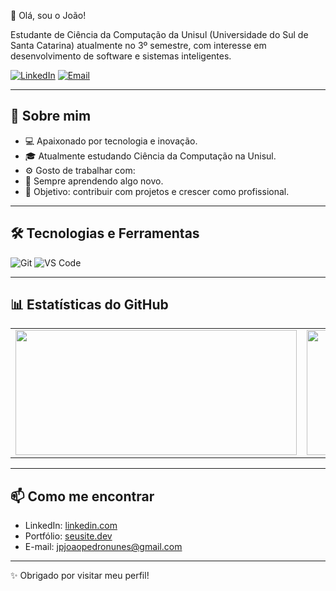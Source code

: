 👋 Olá, sou o João!

Estudante de Ciência da Computação da Unisul (Universidade do Sul de Santa Catarina) atualmente no 3º semestre, com interesse em desenvolvimento de software e sistemas inteligentes.

[![LinkedIn](https://img.shields.io/badge/LinkedIn-blue?style=for-the-badge&logo=linkedin)](https://www.linkedin.com/in/joão-pedro-nunes-ramos-e-silva-1aa24a344)
[![Email](https://img.shields.io/badge/Gmail-red?style=for-the-badge&logo=gmail&logoColor=white)](mailto:jpjoaopedronunes@gmail.com)

---

## 🚀 Sobre mim

- 💻 Apaixonado por tecnologia e inovação.
- 🎓 Atualmente estudando Ciência da Computação na Unisul.
- ⚙️ Gosto de trabalhar com:
- 🧠 Sempre aprendendo algo novo.
- 🎯 Objetivo: contribuir com projetos e crescer como profissional.

---

## 🛠️ Tecnologias e Ferramentas

![Git](https://img.shields.io/badge/-Git-F05032?style=flat&logo=git&logoColor=white)
![VS Code](https://img.shields.io/badge/-VS%20Code-007ACC?style=flat&logo=visual-studio-code)


---

## 📊 Estatísticas do GitHub

<table>
  <tr>
    <td>
      <img height="200em" width="450em" src="https://github-readme-stats.vercel.app/api?username=jpnunes012&show_icons=true&theme=tokyonight&include_all_commits=true&count_private=true"/>
    </td>
    <td>
      <img height="200em" width="450em" src="https://github-readme-stats.vercel.app/api/top-langs/?username=jpnunes012&layout=compact&theme=tokyonight"/>
    </td>
  </tr>
</table>




---

## 📫 Como me encontrar

- LinkedIn: [linkedin.com](https://www.linkedin.com/in/joão-pedro-nunes-ramos-e-silva-1aa24a344)
- Portfólio: [seusite.dev](https://seusite.dev)
- E-mail: [jpjoaopedronunes@gmail.com](mailto:jpjoaopedronunes@gmail.com)

---

✨ Obrigado por visitar meu perfil!
